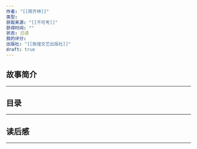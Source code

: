 ```yaml
---
作者: "[[周齐林]]"
类型: 
获取来源: "[[不可考]]"
获得时间: ""
状态: 已读
我的评分: 
出版社: "[[敦煌文艺出版社]]"
draft: true
---
```

## 故事简介
---

## 目录
---


## 读后感
---
